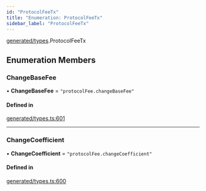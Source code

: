 ```yaml
---
id: "ProtocolFeeTx"
title: "Enumeration: ProtocolFeeTx"
sidebar_label: "ProtocolFeeTx"
---
```


[generated/types](../../../../modules/Generated/Types/Types.md).ProtocolFeeTx

## Enumeration Members

### ChangeBaseFee

• **ChangeBaseFee** = ``"protocolFee.changeBaseFee"``

#### Defined in

[generated/types.ts:601](https://github.com/PolymeshAssociation/polymesh-sdk/blob/15be87e8/src/generated/types.ts#L601)

___

### ChangeCoefficient

• **ChangeCoefficient** = ``"protocolFee.changeCoefficient"``

#### Defined in

[generated/types.ts:600](https://github.com/PolymeshAssociation/polymesh-sdk/blob/15be87e8/src/generated/types.ts#L600)
